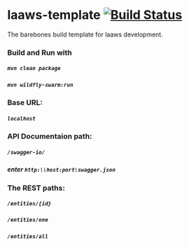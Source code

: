  # laaws-template [![Build Status](https://travis-ci.org/lockss/laaws-template.svg?branch=master)](https://travis-ci.org/lockss/laaws-template)

The barebones build template for laaws development.

### Build and Run with
##### `mvn clean package`  
##### `mvn wildfly-swarm:run`  
  
### Base URL: 
##### `localhost`
  
### API Documentaion path:
##### `/swagger-io/`
##### enter `http:\\host:port\swagger.json`
  
### The REST paths:
##### `/entities/{id}`
  
##### `/entities/one`
  
##### `/entities/all`